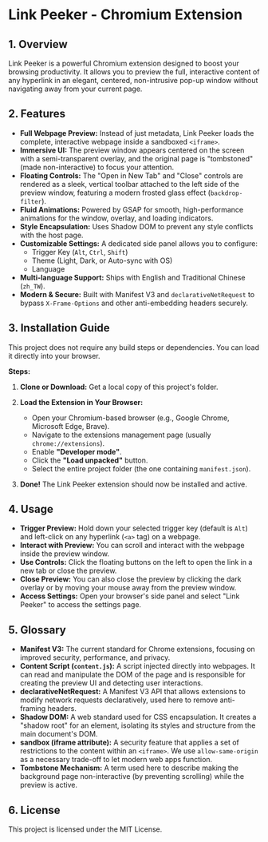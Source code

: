 # Link Peeker - Chromium Extension

## 1. Overview

Link Peeker is a powerful Chromium extension designed to boost your browsing productivity. It allows you to preview the full, interactive content of any hyperlink in an elegant, centered, non-intrusive pop-up window without navigating away from your current page.

## 2. Features

- **Full Webpage Preview:** Instead of just metadata, Link Peeker loads the complete, interactive webpage inside a sandboxed `<iframe>`.
- **Immersive UI:** The preview window appears centered on the screen with a semi-transparent overlay, and the original page is "tombstoned" (made non-interactive) to focus your attention.
- **Floating Controls:** The "Open in New Tab" and "Close" controls are rendered as a sleek, vertical toolbar attached to the left side of the preview window, featuring a modern frosted glass effect (`backdrop-filter`).
- **Fluid Animations:** Powered by GSAP for smooth, high-performance animations for the window, overlay, and loading indicators.
- **Style Encapsulation:** Uses Shadow DOM to prevent any style conflicts with the host page.
- **Customizable Settings:** A dedicated side panel allows you to configure:
  - Trigger Key (`Alt`, `Ctrl`, `Shift`)
  - Theme (Light, Dark, or Auto-sync with OS)
  - Language
- **Multi-language Support:** Ships with English and Traditional Chinese (`zh_TW`).
- **Modern & Secure:** Built with Manifest V3 and `declarativeNetRequest` to bypass `X-Frame-Options` and other anti-embedding headers securely.

## 3. Installation Guide

This project does not require any build steps or dependencies. You can load it directly into your browser.

**Steps:**

1.  **Clone or Download:** Get a local copy of this project's folder.
2.  **Load the Extension in Your Browser:**

    - Open your Chromium-based browser (e.g., Google Chrome, Microsoft Edge, Brave).
    - Navigate to the extensions management page (usually `chrome://extensions`).
    - Enable **"Developer mode"**.
    - Click the **"Load unpacked"** button.
    - Select the entire project folder (the one containing `manifest.json`).

3.  **Done!** The Link Peeker extension should now be installed and active.

## 4. Usage

- **Trigger Preview:** Hold down your selected trigger key (default is `Alt`) and left-click on any hyperlink (`<a>` tag) on a webpage.
- **Interact with Preview:** You can scroll and interact with the webpage inside the preview window.
- **Use Controls:** Click the floating buttons on the left to open the link in a new tab or close the preview.
- **Close Preview:** You can also close the preview by clicking the dark overlay or by moving your mouse away from the preview window.
- **Access Settings:** Open your browser's side panel and select "Link Peeker" to access the settings page.

## 5. Glossary

- **Manifest V3:** The current standard for Chrome extensions, focusing on improved security, performance, and privacy.
- **Content Script (`content.js`):** A script injected directly into webpages. It can read and manipulate the DOM of the page and is responsible for creating the preview UI and detecting user interactions.
- **declarativeNetRequest:** A Manifest V3 API that allows extensions to modify network requests declaratively, used here to remove anti-framing headers.
- **Shadow DOM:** A web standard used for CSS encapsulation. It creates a "shadow root" for an element, isolating its styles and structure from the main document's DOM.
- **sandbox (iframe attribute):** A security feature that applies a set of restrictions to the content within an `<iframe>`. We use `allow-same-origin` as a necessary trade-off to let modern web apps function.
- **Tombstone Mechanism:** A term used here to describe making the background page non-interactive (by preventing scrolling) while the preview is active.

## 6. License

This project is licensed under the MIT License.
